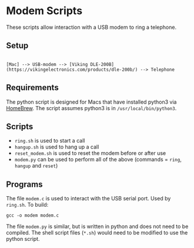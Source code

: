 Modem Scripts
=============

These scripts allow interaction with a USB modem to ring a telephone.

Setup
-----
```

[Mac] --> USB-modem --> [Viking DLE-200B](https://vikingelectronics.com/products/dle-200b/) --> Telephone

```

Requirements
------------

The python script is designed for Macs that have installed python3 via [HomeBrew](https://brew.sh/). The script assumes python3 is in `/usr/local/bin/python3`.

Scripts
-------

* `ring.sh` is used to start a call
* `hangup.sh` is used to hang up a call
* `reset_modem.sh` is used to reset the modem before or after use
* `modem.py` can be used to perform all of the above (commands = `ring`, `hangup` and `reset`)

Programs
--------

The file `modem.c` is used to interact with the USB serial port. Used by `ring.sh`. To build:
```
gcc -o modem modem.c
```

The file `modem.py` is similar, but is written in python and does not need to be compiled. The shell script files (`*.sh`) would need to be modified to use the python script.
